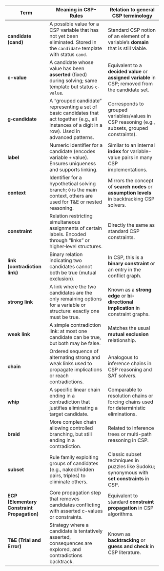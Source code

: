 | Term                                        | Meaning in CSP-Rules                                                                                                                                 | Relation to general CSP terminology                                                                |
| ------------------------------------------- | ---------------------------------------------------------------------------------------------------------------------------------------------------- | -------------------------------------------------------------------------------------------------- |
| **candidate (cand)**                        | A possible value for a CSP variable that has not yet been eliminated. Stored in the `candidate` template with status `cand`.                         | Standard CSP notion of an element of a variable’s **domain** that is still viable.                 |
| **c-value**                                 | A candidate whose value has been **asserted** (fixed) during solving; same template but status `c-value`.                                            | Equivalent to a **decided value** or **assigned variable** in CSP; removed from the candidate set. |
| **g‑candidate**                             | A “grouped candidate” representing a set of basic candidates that act together (e.g., all instances of a digit in a row). Used in advanced patterns. | Corresponds to grouped variables/values in CSP reasoning (e.g., subsets, grouped constraints).     |
| **label**                                   | Numeric identifier for a candidate (encodes variable + value). Ensures uniqueness and supports linking.                                              | Similar to an internal **index** for variable-value pairs in many CSP implementations.             |
| **context**                                 | Identifier for a hypothetical solving branch; `0` is the main context, others are used for T\&E or nested reasoning.                                 | Mirrors the concept of **search nodes** or **assumption levels** in backtracking CSP solvers.      |
| **constraint**                              | Relation restricting simultaneous assignments of certain labels. Encoded through “links” or higher‑level structures.                                 | Directly the same as standard CSP constraints.                                                     |
| **link (contradiction link)**               | Binary relation indicating two candidates cannot both be true (mutual exclusion).                                                                    | In CSP, this is a **binary constraint** or an entry in the conflict graph.                         |
| **strong link**                             | A link where the two candidates are the only remaining options for a variable or structure: exactly one must be true.                                | Known as a **strong edge** or **bi-directional implication** in constraint graphs.                 |
| **weak link**                               | A simple contradiction link: at most one candidate can be true, but both may be false.                                                               | Matches the usual **mutual exclusion** relationship.                                               |
| **chain**                                   | Ordered sequence of alternating strong and weak links used to propagate implications or reach contradictions.                                        | Analogous to inference chains in CSP reasoning and SAT solvers.                                    |
| **whip**                                    | A specific linear chain ending in a contradiction that justifies eliminating a target candidate.                                                     | Comparable to resolution chains or forcing chains used for deterministic eliminations.             |
| **braid**                                   | More complex chain allowing controlled branching, but still ending in a contradiction.                                                               | Related to inference trees or multi-path reasoning in CSP.                                         |
| **subset**                                  | Rule family exploiting groups of candidates (e.g., naked/hidden pairs, triples) to eliminate others.                                                 | Classic subset techniques in puzzles like Sudoku; synonymous with **set constraints** in CSP.      |
| **ECP (Elementary Constraint Propagation)** | Core propagation step that removes candidates conflicting with asserted c-values or constraints.                                                     | Equivalent to standard **constraint propagation** in CSP algorithms.                               |
| **T\&E (Trial and Error)**                  | Strategy where a candidate is tentatively asserted, consequences are explored, and contradictions backtrack.                                         | Known as **backtracking** or **guess and check** in CSP literature.                                |
